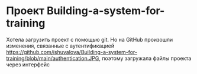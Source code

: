 # Проект Building-a-system-for-training

Хотела загрузить проект с помощью git. Но на GitHub произошли изменения, связанные с аутентификацией https://github.com/ishuvalova/Building-a-system-for-training/blob/main/authentication.JPG, поэтому загружала файлы проекта через интерфейс

